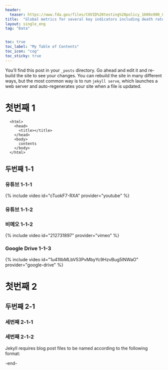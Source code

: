 ```yaml
---
header:
  teaser: https://www.fda.gov/files/COVID%20testing%20policy_1600x900_0.png
title:  "Global metrics for several key indicators including death rates, vaccinations, contact tracing, and public health policies."
layout: single_eng
tag: "Data"


toc: true
toc_label: "My Table of Contents"
toc_icon: "cog"
toc_sticky: true
---
```


You’ll find this post in your `_posts` directory. Go ahead and edit it and re-build the site to see your changes. You can rebuild the site in many different ways, but the most common way is to run `jekyll serve`, which launches a web server and auto-regenerates your site when a file is updated.

# 첫번째 1
```
  <html>
    <head>
      <title></title>
    </head>
    <body>
      contents
    </body>
  </html>
```
## 두번째 1-1
### 유튜브 1-1-1
{% include video id="cTuokF7-RXA" provider="youtube" %}
### 유튜브 1-1-2

### 비메오 1-1-2
{% include video id="212731897" provider="vimeo" %}
### Google Drive 1-1-3
{% include video id="1u41lIbMLbV53PvMbyYc9HzvBug5lNWaO" provider="google-drive" %}


# 첫번째 2
## 두번째 2-1
### 세번째 2-1-1
### 세번째 2-1-2



Jekyll requires blog post files to be named according to the following format:

-end-